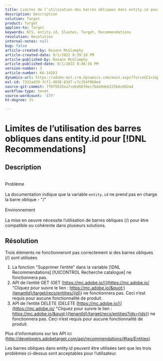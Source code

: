 ```yaml
---
title: Limites de l’utilisation des barres obliques dans entity.id pour [!DNL Recommendations]
description: Description
solution: Target
product: Target
applies-to: Target
keywords: KCS, entity.id, Slashes, Target, Recommendations
resolution: Resolution
internal-notes: null
bug: false
article-created-by: Roxann McGlumphy
article-created-date: 9/1/2022 8:39:18 PM
article-published-by: Roxann McGlumphy
article-published-date: 9/1/2022 8:48:36 PM
version-number: 3
article-number: KA-14103
dynamics-url: https://adobe-ent.crm.dynamics.com/main.aspx?forceUCI=1&pagetype=entityrecord&etn=knowledgearticle&id=05f7ab20-362a-ed11-9db1-002248086a27
exl-id: 7333ad39-7cf1-4038-83d7-c7c354f060e4
source-git-commit: 7f0f5035ea7cebd60f6ec7bda9de6225b6c602a4
workflow-type: tm+mt
source-wordcount: '177'
ht-degree: 1%

---
```


# Limites de l’utilisation des barres obliques dans entity.id pour [!DNL Recommendations]

## Description

<br>Problème<br><br>
La documentation indique que la variable `entity.id` ne prend pas en charge la barre oblique - &quot;/&quot;
<br><br>Environnement<br><br>
La mise en oeuvre nécessite l’utilisation de barres obliques (/) pour être compatible ou cohérente dans plusieurs solutions.


## Résolution


Trois éléments ne fonctionneront pas correctement si des barres obliques (/) sont utilisées

1. La fonction &quot;Supprimer l’entité&quot; dans la variable [!DNL Recommendations] [!UICONTROL Recherche catalogue] ne fonctionnera pas.
2. API de l’entité GET (GET [https://mc.adobe.io/\](https://mc.adobe.io/ &quot;Cliquez pour suivre le lien : https://mc.adobe.io/&quot;){tenantId}/target/recs/entities/{id}) ne fonctionnera pas. Ceci n’est requis pour aucune fonctionnalité de produit.
3. API de l’entité DELETE (DELETE [https://mc.adobe.io/\](https://mc.adobe.io/ &quot;Cliquez pour suivre le lien : https://mc.adobe.io/&quot;){tenantId}/target/recs/entities?ids={ids}) ne fonctionnera pas. Ceci n’est requis pour aucune fonctionnalité de produit.


Plus d’informations sur les API ici ([http://developers.adobetarget.com/api/recommendations/#tag/Entities)](http://developers.adobetarget.com/api/recommendations/#tag/Entities%29 "Cliquez pour suivre le lien : http://developers.adobetarget.com/api/recommendations/#tag/Entities)")

Les barres obliques dans entity.id peuvent être utilisées tant que les trois problèmes ci-dessus sont acceptables pour l’utilisateur.
